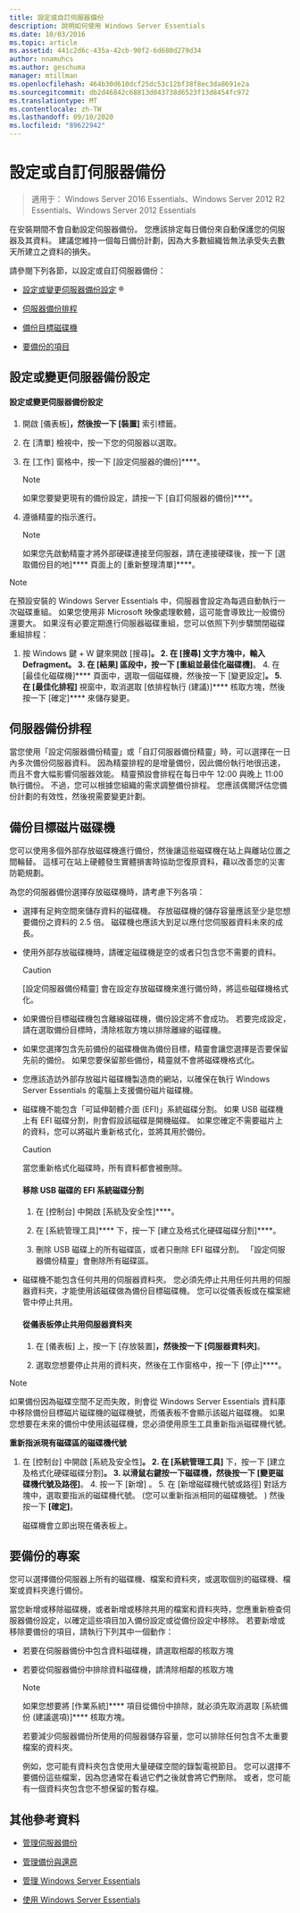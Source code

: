 ```yaml
---
title: 設定或自訂伺服器備份
description: 說明如何使用 Windows Server Essentials
ms.date: 10/03/2016
ms.topic: article
ms.assetid: 441c2d6c-435a-42cb-90f2-6d680d279d34
author: nnamuhcs
ms.author: geschuma
manager: mtillman
ms.openlocfilehash: 464b30d610dcf25dc53c12bf38f8ec3da8691e2a
ms.sourcegitcommit: db2d46842c68813d043738d6523f13d8454fc972
ms.translationtype: MT
ms.contentlocale: zh-TW
ms.lasthandoff: 09/10/2020
ms.locfileid: "89622942"
---
```

# <a name="set-up-or-customize-server-backup"></a>設定或自訂伺服器備份

>適用于： Windows Server 2016 Essentials、Windows Server 2012 R2 Essentials、Windows Server 2012 Essentials

 在安裝期間不會自動設定伺服器備份。 您應該排定每日備份來自動保護您的伺服器及其資料。 建議您維持一個每日備份計劃，因為大多數組織皆無法承受失去數天所建立之資料的損失。

 請參閱下列各節，以設定或自訂伺服器備份：

-   [設定或變更伺服器備份設定](Set-up-or-customize-server-backup.md#BKMK_1)  &reg;

-   [伺服器備份排程](Set-up-or-customize-server-backup.md#BKMK_2)

-   [備份目標磁碟機](Set-up-or-customize-server-backup.md#BKMK_Target)

-   [要備份的項目](Set-up-or-customize-server-backup.md#BKMK_4)

##  <a name="set-up-or-change-server-backup-settings"></a><a name="BKMK_1"></a> 設定或變更伺服器備份設定

#### <a name="to-set-up-or-change-server-backup-settings"></a>設定或變更伺服器備份設定

1.  開啟 [儀表板]****，然後按一下 [裝置]**** 索引標籤。

2.  在 [清單] 檢視中，按一下您的伺服器以選取。

3.  在 [工作] 窗格中，按一下 [設定伺服器的備份]****。

    > [!NOTE]
    >  如果您要變更現有的備份設定，請按一下 [自訂伺服器的備份]****。

4.  遵循精靈的指示進行。

    > [!NOTE]
    >  如果您先啟動精靈才將外部硬碟連接至伺服器，請在連接硬碟後，按一下 [選取備份目的地]**** 頁面上的 [重新整理清單]****。

> [!NOTE]
>  在預設安裝的 Windows Server Essentials 中，伺服器會設定為每週自動執行一次磁碟重組。 如果您使用非 Microsoft 映像處理軟體，這可能會導致比一般備份還要大。 如果沒有必要定期進行伺服器磁碟重組，您可以依照下列步驟關閉磁碟重組排程：
>
> 1. 按 Windows 鍵 + W 鍵來開啟 [搜尋]****。
>    2. 在 [搜尋] 文字方塊中，輸入 **Defragment**。
>    3. 在 [結果] 區段中，按一下 [重組並最佳化磁碟機]****。
>    4. 在 [最佳化磁碟機]**** 頁面中，選取一個磁碟機，然後按一下 [變更設定]****。
>    5. 在 [最佳化排程]**** 視窗中，取消選取 [依排程執行 (建議)]**** 核取方塊，然後按一下 [確定]**** 來儲存變更。

##  <a name="server-backup-schedule"></a><a name="BKMK_2"></a> 伺服器備份排程
 當您使用「設定伺服器備份精靈」或「自訂伺服器備份精靈」時，可以選擇在一日內多次備份伺服器資料。 因為精靈排程的是增量備份，因此備份執行地很迅速，而且不會大幅影響伺服器效能。 精靈預設會排程在每日中午 12:00 與晚上 11:00 執行備份。 不過，您可以根據您組織的需求調整備份排程。 您應該偶爾評估您備份計劃的有效性，然後視需要變更計劃。

##  <a name="backup-target-drive"></a><a name="BKMK_Target"></a> 備份目標磁片磁碟機
 您可以使用多個外部存放磁碟機進行備份，然後讓這些磁碟機在站上與離站位置之間輪替。 這樣可在站上硬體發生實體損害時協助您復原資料，藉以改善您的災害防範規劃。

 為您的伺服器備份選擇存放磁碟機時，請考慮下列各項：

-   選擇有足夠空間來儲存資料的磁碟機。 存放磁碟機的儲存容量應該至少是您想要備份之資料的 2.5 倍。 磁碟機也應該大到足以應付您伺服器資料未來的成長。

-   使用外部存放磁碟機時，請確定磁碟機是空的或者只包含您不需要的資料。

    > [!CAUTION]
    >  [設定伺服器備份精靈] 會在設定存放磁碟機來進行備份時，將這些磁碟機格式化。

-   如果備份目標磁碟機包含離線磁碟機，備份設定將不會成功。 若要完成設定，請在選取備份目標時，清除核取方塊以排除離線的磁碟機。

-   如果您選擇包含先前備份的磁碟機做為備份目標，精靈會讓您選擇是否要保留先前的備份。 如果您要保留那些備份，精靈就不會將磁碟機格式化。

-   您應該造訪外部存放磁片磁碟機製造商的網站，以確保在執行 Windows Server Essentials 的電腦上支援備份磁片磁碟機。

-   磁碟機不能包含「可延伸韌體介面 (EFI)」系統磁碟分割。 如果 USB 磁碟機上有 EFI 磁碟分割，則會假設該磁碟是開機磁碟。 如果您確定不需要磁片上的資料，您可以將磁片重新格式化，並將其用於備份。

    > [!CAUTION]
    >  當您重新格式化磁碟時，所有資料都會被刪除。

    #### <a name="to-remove-an-efi-system-partition-from-a-usb-disk"></a>移除 USB 磁碟的 EFI 系統磁碟分割

    1.  在 [控制台] 中開啟 [系統及安全性]****。

    2.  在 [系統管理工具]**** 下，按一下 [建立及格式化硬碟磁碟分割]****。

    3.  刪除 USB 磁碟上的所有磁碟區，或者只刪除 EFI 磁碟分割。 「設定伺服器備份精靈」會刪除所有磁碟區。

-   磁碟機不能包含任何共用的伺服器資料夾。 您必須先停止共用任何共用的伺服器資料夾，才能使用該磁碟做為備份目標磁碟機。 您可以從儀表板或在檔案總管中停止共用。

    #### <a name="to-stop-sharing-on-a-server-folder-from-the-dashboard"></a>從儀表板停止共用伺服器資料夾

    1.  在 [儀表板] 上，按一下 [存放裝置]****，然後按一下 [伺服器資料夾]****。

    2.  選取您想要停止共用的資料夾，然後在工作窗格中，按一下 [停止]****。

> [!NOTE]
>  如果備份因為磁碟空間不足而失敗，則會從 Windows Server Essentials 資料庫中移除備份目標磁片磁碟機的磁碟機號，而儀表板不會顯示該磁片磁碟機。 如果您想要在未來的備份中使用該磁碟機，您必須使用原生工具重新指派磁碟機代號。
>
>  **重新指派現有磁碟區的磁碟機代號**
>
> 1. 在 [控制台] 中開啟 [系統及安全性]****。
>    2. 在 [系統管理工具]**** 下，按一下 [建立及格式化硬碟磁碟分割]****。
>    3. 以滑鼠右鍵按一下磁碟機，然後按一下 [變更磁碟機代號及路徑]****。
>    4. 按一下 [新增] 。
>    5. 在 [新增磁碟機代號或路徑] 對話方塊中，選取要指派的磁碟機代號。  (您可以重新指派相同的磁碟機號。 ) 然後按一下 **[確定]**。
>
>    磁碟機會立即出現在儀表板上。

##  <a name="items-to-be-backed-up"></a><a name="BKMK_4"></a> 要備份的專案
 您可以選擇備份伺服器上所有的磁碟機、檔案和資料夾，或選取個別的磁碟機、檔案或資料夾進行備份。

 當您新增或移除磁碟機，或者新增或移除共用的檔案和資料夾時，您應重新檢查伺服器備份設定，以確定這些項目加入備份設定或從備份設定中移除。 若要新增或移除要備份的項目，請執行下列其中一個動作：

- 若要在伺服器備份中包含資料磁碟機，請選取相鄰的核取方塊

- 若要從伺服器備份中排除資料磁碟機，請清除相鄰的核取方塊

  > [!NOTE]
  >  如果您想要將 [作業系統]**** 項目從備份中排除，就必須先取消選取 [系統備份 (建議選項)]**** 核取方塊。

  若要減少伺服器備份所使用的伺服器儲存容量，您可以排除任何包含不太重要檔案的資料夾。

  例如，您可能有資料夾包含使用大量硬碟空間的錄製電視節目。 您可以選擇不要備份這些檔案，因為您通常在看過它們之後就會將它們刪除。 或者，您可能有一個資料夾包含您不想保留的暫存檔。

## <a name="additional-references"></a>其他參考資料

-   [管理伺服器備份](Manage-Server-Backup-in-Windows-Server-Essentials.md)

-   [管理備份與還原](Manage-Backup-and-Restore-in-Windows-Server-Essentials.md)

-   [管理 Windows Server Essentials](Manage-Windows-Server-Essentials.md)

-   [使用 Windows Server Essentials](../use/Use-Windows-Server-Essentials.md)
